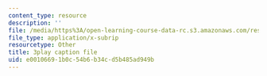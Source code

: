 ```yaml
---
content_type: resource
description: ''
file: /media/https%3A/open-learning-course-data-rc.s3.amazonaws.com/res-9-003-brains-minds-and-machines-summer-course-summer-2015/e00106691b0c54b6b34cd5b485ad949b_pquNMjlgPwI.vtt
file_type: application/x-subrip
resourcetype: Other
title: 3play caption file
uid: e0010669-1b0c-54b6-b34c-d5b485ad949b
---
```

